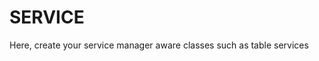 SERVICE
====================================================

Here, create your service manager aware classes such as table services